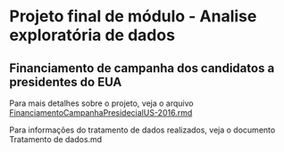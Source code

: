 # Projeto final de módulo - Analise exploratória de dados

## Financiamento de campanha dos candidatos a presidentes do EUA

Para mais detalhes sobre o projeto, veja o arquivo [FinanciamentoCampanhaPresidecialUS-2016.rmd](https://github.com/daniteo/udacity-project-2-eda/blob/master/FinanciamentoCampanhaPresidecialUS-2016.rmd)

Para informações do tratamento de dados realizados, veja o documento Tratamento de dados.md

